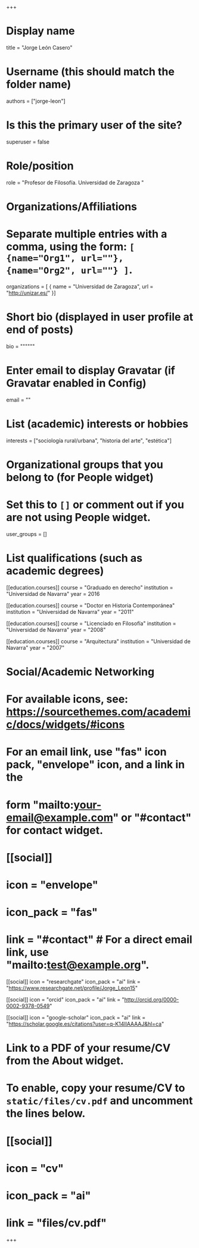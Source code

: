+++
# Display name
title = "Jorge León Casero"

# Username (this should match the folder name)
authors = ["jorge-leon"]

# Is this the primary user of the site?
superuser = false

# Role/position
role = "Profesor de Filosofía. Universidad de Zaragoza "

# Organizations/Affiliations
#   Separate multiple entries with a comma, using the form: `[ {name="Org1", url=""}, {name="Org2", url=""} ]`.
organizations = [ { name = "Universidad de Zaragoza", url = "http://unizar.es/" }]

# Short bio (displayed in user profile at end of posts)
bio = """"""

# Enter email to display Gravatar (if Gravatar enabled in Config)
email = ""

# List (academic) interests or hobbies
interests = ["sociología rural/urbana", "historia del arte", "estética"]

# Organizational groups that you belong to (for People widget)
#   Set this to `[]` or comment out if you are not using People widget.
user_groups = []

# List qualifications (such as academic degrees)
[[education.courses]]
  course = "Graduado en derecho"
  institution = "Universidad de Navarra"
  year = 2016

[[education.courses]]
  course = "Doctor en Historia Contemporánea"
  institution = "Universidad de Navarra"
  year = "2011"

[[education.courses]]
  course = "Licenciado en Filosofía"
  institution = "Universidad de Navarra"
  year = "2008"

[[education.courses]]
  course = "Arquitectura"
  institution = "Universidad de Navarra"
  year = "2007"

# Social/Academic Networking
# For available icons, see: https://sourcethemes.com/academic/docs/widgets/#icons
#   For an email link, use "fas" icon pack, "envelope" icon, and a link in the
#   form "mailto:your-email@example.com" or "#contact" for contact widget.

# [[social]]
#   icon = "envelope"
#   icon_pack = "fas"
#   link = "#contact"  # For a direct email link, use "mailto:test@example.org".

[[social]]
  icon = "researchgate"
  icon_pack = "ai"
  link = "https://www.researchgate.net/profile/Jorge_Leon15"

[[social]]
  icon = "orcid"
  icon_pack = "ai"
  link = "http://orcid.org/0000-0002-9378-0549"

[[social]]
  icon = "google-scholar"
  icon_pack = "ai"
  link = "https://scholar.google.es/citations?user=q-K14lIAAAAJ&hl=ca"


# Link to a PDF of your resume/CV from the About widget.
# To enable, copy your resume/CV to `static/files/cv.pdf` and uncomment the lines below.
# [[social]]
#   icon = "cv"
#   icon_pack = "ai"
#   link = "files/cv.pdf"

+++

